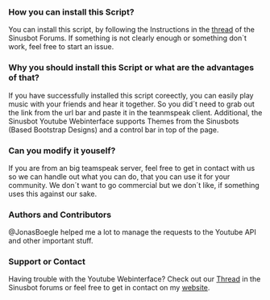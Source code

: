 ### How you can install this Script?
You can install this script, by following the Instructions in the [thread](https://forum.sinusbot.com/resources/youtube-webinterface.95/) of the Sinusbot Forums. If something is not clearly enough or something don`t work, feel free to start an issue.

### Why you should install this Script or what are the advantages of that?
If you have successfully installed this script coreectly, you can easily play music with your friends and hear it together. So you did´t need to grab out the link from the url bar and paste it in the teanmspeak client. Additional, the Sinusbot Youtube Webinterface supports Themes from the Sinusbots (Based Bootstrap Designs) and a control bar in top of the page.

### Can you modify it youself?
If you are from an big teamspeak server, feel free to get in contact with us so we can handle out what you can do, that you can use it for your community. We don´t want to go commercial but we don´t like, if something uses this against our sake.

### Authors and Contributors
@JonasBoegle helped me a lot to manage the requests to the Youtube API and other important stuff.

### Support or Contact
Having trouble with the Youtube Webinterface? Check out our [Thread](https://forum.sinusbot.com/resources/youtube-webinterface.95/) in the Sinusbot forums or feel free to get in contact on my [website](https://maxibanki.ovh).
